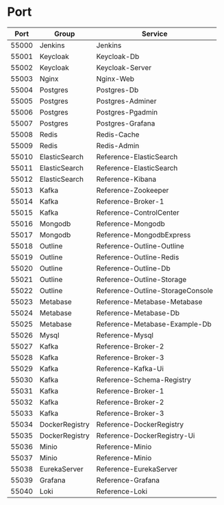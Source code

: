 # Port

Port | Group | Service
--- |--- |---
55000 | Jenkins | Jenkins
55001 | Keycloak | Keycloak-Db
55002 | Keycloak | Keycloak-Server
55003 | Nginx | Nginx-Web
55004 | Postgres | Postgres-Db
55005 | Postgres | Postgres-Adminer
55006 | Postgres | Postgres-Pgadmin
55007 | Postgres | Postgres-Grafana
55008 | Redis | Redis-Cache
55009 | Redis | Redis-Admin
55010 | ElasticSearch | Reference-ElasticSearch
55011 | ElasticSearch | Reference-ElasticSearch
55012 | ElasticSearch | Reference-Kibana
55013 | Kafka | Reference-Zookeeper
55014 | Kafka | Reference-Broker-1
55015 | Kafka | Reference-ControlCenter
55016 | Mongodb | Reference-Mongodb
55017 | Mongodb | Reference-MongodbExpress
55018 | Outline | Reference-Outline-Outline
55019 | Outline | Reference-Outline-Redis
55020 | Outline | Reference-Outline-Db
55021 | Outline | Reference-Outline-Storage
55022 | Outline | Reference-Outline-StorageConsole
55023 | Metabase | Reference-Metabase-Metabase
55024 | Metabase | Reference-Metabase-Db
55025 | Metabase | Reference-Metabase-Example-Db
55026 | Mysql | Reference-Mysql
55027 | Kafka | Reference-Broker-2
55028 | Kafka | Reference-Broker-3
55029 | Kafka | Reference-Kafka-Ui
55030 | Kafka | Reference-Schema-Registry
55031 | Kafka | Reference-Broker-1
55032 | Kafka | Reference-Broker-2
55033 | Kafka | Reference-Broker-3
55034 | DockerRegistry | Reference-DockerRegistry
55035 | DockerRegistry | Reference-DockerRegistry-Ui
55036 | Minio | Reference-Minio
55037 | Minio | Reference-Minio
55038 | EurekaServer | Reference-EurekaServer
55039 | Grafana | Reference-Grafana
55040 | Loki | Reference-Loki
